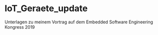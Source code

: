 # IoT_Geraete_update
Unterlagen zu meinem Vortrag auf dem Embedded Software Engineering Kongress 2019

